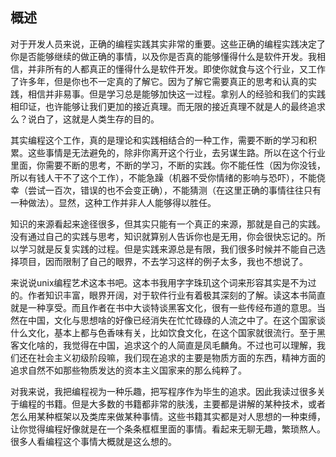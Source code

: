概述
----
对于开发人员来说，正确的编程实践其实非常的重要。这些正确的编程实践决定了你是否能够继续的做正确的事情，以及你是否真的能够懂得什么是软件开发。我相信，并非所有的人都真正的懂得什么是软件开发。即使你就食与这个行业，又工作了许多年，但是你也不一定真的了解它。因为了解它需要真正的思考和认真的实践，相信并非易事。但是学习总是能够加快这一过程。拿别人的经验和我们的实践相印证，也许能够让我们更加的接近真理。而无限的接近真理不就是人的最终追求么？说白了，这就是人类生存的目的。

其实编程这个工作，真的是理论和实践相结合的一种工作，需要不断的学习和积累。这些事情是无法避免的，除非你离开这个行业，去另谋生路。所以在这个行业里面，你需要不断的思考，不断的学习，不断的实践。你不能任性（因为你没钱，所以有钱人干不了这个工作），不能急躁（机器不受你情绪的影响与恐吓），不能侥幸（尝试一百次，错误的也不会变正确），不能猜测（在这里正确的事情往往只有一种做法）。显然，这种工作并非人人能够得以胜任。

知识的来源看起来途径很多，但其实只能有一个真正的来源，那就是自己的实践。没有通过自己的实践与思考，知识就算别人告诉你也是无用，你会很快忘记的。所以学习就是反复实践的过程。但是实践来源总是有限，我们很多时候并不能自己选择项目，因而限制了自己的眼界，不去学习这样的例子太多，我也不想说了。

来说说unix编程艺术这本书吧。这本书我用字字珠玑这个词来形容其实是不为过的。作者知识丰富，眼界开阔，对于软件行业有着极其深刻的了解。读这本书简直就是一种享受。而且作者在书中大谈特谈黑客文化，很有一些传经布道的意思。当然在中国，文化与思想啥的好像已经消失在忙忙碌碌的人流之中了。在这个国家谈什么文化，基本上都与色香味有关，比如饮食文化，在这个国家就很流行。至于黑客文化啥的，我觉得在中国，追求这个的人简直是凤毛麟角。不过也可以理解，我们还在社会主义初级阶段嘛，我们现在追求的主要是物质方面的东西，精神方面的追求自然不如那些物质发达的资本主义国家来的那么纯粹了。

对我来说，我把编程视为一种乐趣，把写程序作为毕生的追求。因此我读过很多关于编程的书籍。但是大多数的书籍都非常的肤浅，主要都是讲解的某种技术，或者怎么用某种框架以及类库来做某种事情。这些书籍其实都是对人思想的一种束缚，让你觉得编程好像就是在一个条条框框里面的事情。看起来无聊无趣，繁琐熬人。很多人看编程这个事情大概就是这么想的。

